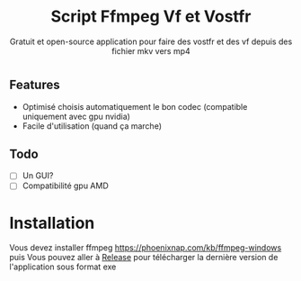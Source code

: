 <h1 align="center">
Script Ffmpeg Vf et Vostfr
</h1>

<p align="center">Gratuit et open-source application pour faire des vostfr et des vf depuis des fichier mkv vers mp4

<h1 align="center">

## Features

- Optimisé choisis automatiquement le bon codec (compatible uniquement avec gpu nvidia)
- Facile d'utilisation (quand ça marche)

## Todo
- [ ] Un GUI?
- [ ] Compatibilité gpu AMD

# Installation

Vous devez installer ffmpeg https://phoenixnap.com/kb/ffmpeg-windows puis
Vous pouvez aller à [Release](https://github.com/clarityuwu/Ffmpeg-script-mkv-mp4/releases) pour télécharger la dernière version de l'application sous format exe
